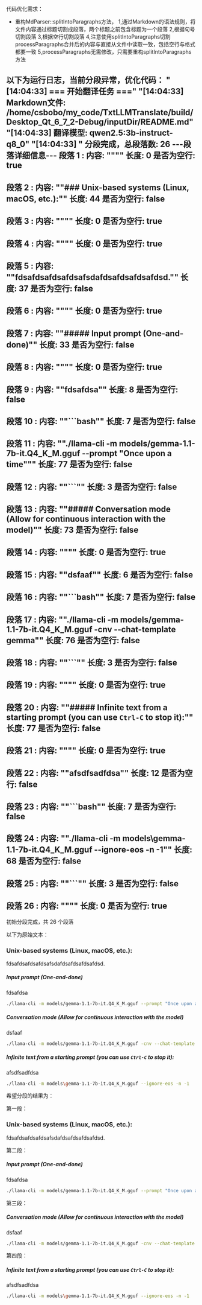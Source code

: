 




代码优化需求：
- 重构MdParser::splitIntoParagraphs方法，
  1,通过Markdown的语法规则，将文件内容通过标题切割成段落，两个标题之前包含标题为一个段落
  2,根据句号切割段落
  3,根据空行切割段落
  4,注意使用splitIntoParagraphs切割processParagraphs合并后的内容与直接从文件中读取一致，包括空行与格式都要一致
  5,processParagraphs无需修改，只需要重构splitIntoParagraphs方法


以下为运行日志，当前分段异常，优化代码：
"[14:04:33] === 开始翻译任务 ==="
"[14:04:33] Markdown文件: /home/csbobo/my_code/TxtLLMTranslate/build/Desktop_Qt_6_7_2-Debug/inputDir/README.md"
"[14:04:33] 翻译模型: qwen2.5:3b-instruct-q8_0"
"[14:04:33] "
分段完成，总段落数: 26
---段落详细信息---
段落 1 :
内容: "\"\""
长度: 0
是否为空行: true
----------------
段落 2 :
内容: "\"### Unix-based systems (Linux, macOS, etc.):\""
长度: 44
是否为空行: false
----------------
段落 3 :
内容: "\"\""
长度: 0
是否为空行: true
----------------
段落 4 :
内容: "\"\""
长度: 0
是否为空行: true
----------------
段落 5 :
内容: "\"fdsafdsafdsafdsafsdafdsafdsafdsafdsd.\""
长度: 37
是否为空行: false
----------------
段落 6 :
内容: "\"\""
长度: 0
是否为空行: true
----------------
段落 7 :
内容: "\"##### Input prompt (One-and-done)\""
长度: 33
是否为空行: false
----------------
段落 8 :
内容: "\"\""
长度: 0
是否为空行: true
----------------
段落 9 :
内容: "\"fdsafdsa\""
长度: 8
是否为空行: false
----------------
段落 10 :
内容: "\"```bash\""
长度: 7
是否为空行: false
----------------
段落 11 :
内容: "\"./llama-cli -m models/gemma-1.1-7b-it.Q4_K_M.gguf --prompt \"Once upon a time\"\""
长度: 77
是否为空行: false
----------------
段落 12 :
内容: "\"```\""
长度: 3
是否为空行: false
----------------
段落 13 :
内容: "\"##### Conversation mode (Allow for continuous interaction with the model)\""
长度: 73
是否为空行: false
----------------
段落 14 :
内容: "\"\""
长度: 0
是否为空行: true
----------------
段落 15 :
内容: "\"dsfaaf\""
长度: 6
是否为空行: false
----------------
段落 16 :
内容: "\"```bash\""
长度: 7
是否为空行: false
----------------
段落 17 :
内容: "\"./llama-cli -m models/gemma-1.1-7b-it.Q4_K_M.gguf -cnv --chat-template gemma\""
长度: 76
是否为空行: false
----------------
段落 18 :
内容: "\"```\""
长度: 3
是否为空行: false
----------------
段落 19 :
内容: "\"\""
长度: 0
是否为空行: true
----------------
段落 20 :
内容: "\"##### Infinite text from a starting prompt (you can use `Ctrl-C` to stop it):\""
长度: 77
是否为空行: false
----------------
段落 21 :
内容: "\"\""
长度: 0
是否为空行: true
----------------
段落 22 :
内容: "\"afsdfsadfdsa\""
长度: 12
是否为空行: false
----------------
段落 23 :
内容: "\"```bash\""
长度: 7
是否为空行: false
----------------
段落 24 :
内容: "\"./llama-cli -m models\\gemma-1.1-7b-it.Q4_K_M.gguf --ignore-eos -n -1\""
长度: 68
是否为空行: false
----------------
段落 25 :
内容: "\"```\""
长度: 3
是否为空行: false
----------------
段落 26 :
内容: "\"\""
长度: 0
是否为空行: true
----------------
初始分段完成，共 26 个段落

以下为原始文本：

### Unix-based systems (Linux, macOS, etc.):


fdsafdsafdsafdsafsdafdsafdsafdsafdsd.

##### Input prompt (One-and-done)

fdsafdsa
```bash
./llama-cli -m models/gemma-1.1-7b-it.Q4_K_M.gguf --prompt "Once upon a time"
```
##### Conversation mode (Allow for continuous interaction with the model)

dsfaaf
```bash
./llama-cli -m models/gemma-1.1-7b-it.Q4_K_M.gguf -cnv --chat-template gemma
```

##### Infinite text from a starting prompt (you can use `Ctrl-C` to stop it):

afsdfsadfdsa
```bash
./llama-cli -m models\gemma-1.1-7b-it.Q4_K_M.gguf --ignore-eos -n -1
```


希望分段的结果为：

第一段：
### Unix-based systems (Linux, macOS, etc.):


fdsafdsafdsafdsafsdafdsafdsafdsafdsd.

第二段：
##### Input prompt (One-and-done)

fdsafdsa
```bash
./llama-cli -m models/gemma-1.1-7b-it.Q4_K_M.gguf --prompt "Once upon a time"
```

第三段：
##### Conversation mode (Allow for continuous interaction with the model)

dsfaaf
```bash
./llama-cli -m models/gemma-1.1-7b-it.Q4_K_M.gguf -cnv --chat-template gemma
```

第四段：
##### Infinite text from a starting prompt (you can use `Ctrl-C` to stop it):

afsdfsadfdsa
```bash
./llama-cli -m models\gemma-1.1-7b-it.Q4_K_M.gguf --ignore-eos -n -1
```

